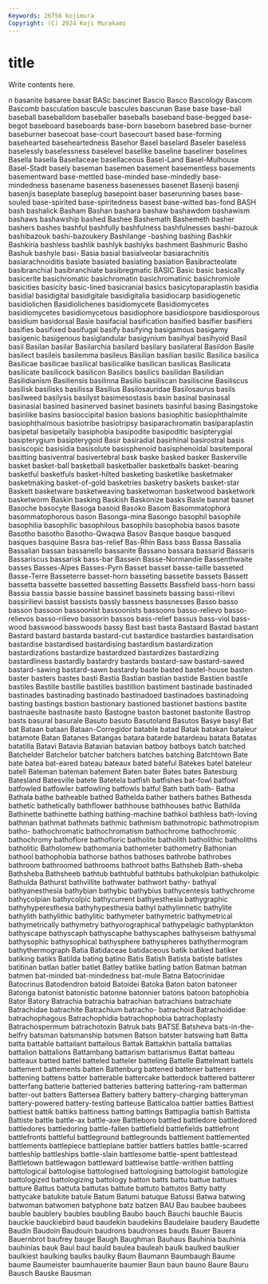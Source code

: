 ```yaml
---
Keywords: 26756 kojimura
Copyright: (C) 2024 Koji Murakami
---
```


# title

Write contents here.



n basanite basaree basat BASc bascinet
Bascio Basco Bascology Bascom Bascomb basculation bascule bascules bascunan Base
base base-ball baseball baseballdom baseballer baseballs baseband base-begged base-begot baseboard
baseboards base-born baseborn basebred base-burner baseburner basecoat base-court basecourt based
base-forming basehearted baseheartedness Basehor Basel baselard Baseler baseless baselessly baselessness
baselevel baselike baseline baseliner baselines Basella basella Basellaceae basellaceous Basel-Land
Basel-Mulhouse Basel-Stadt basely baseman basemen basement basementless basements basementward base-mettled
base-minded base-mindedly base-mindedness basename baseness basenesses basenet Basenji basenji basenjis
baseplate baseplug basepoint baser baserunning bases base-souled base-spirited base-spiritedness basest
base-witted bas-fond BASH bash bashalick Basham Bashan bashara bashaw bashawdom
bashawism bashaws bashawship bashed Bashee Bashemath Bashemeth basher bashers bashes
bashful bashfully bashfulness bashfulnesses bashi-bazouk bashibazouk bashi-bazoukery Bashilange -bashing bashing
Bashkir Bashkiria bashless bashlik bashlyk bashlyks bashment Bashmuric Basho Bashuk
bashyle basi- Basia basial basialveolar basiarachnitis basiarachnoiditis basiate basiated basiating
basiation Basibracteolate basibranchial basibranchiate basibregmatic BASIC Basic basic basically basicerite
basichromatic basichromatin basichromatinic basichromiole basicities basicity basic-lined basicranial basics basicytoparaplastin
basidia basidial basidigital basidigitale basidigitalia basidiocarp basidiogenetic basidiolichen Basidiolichenes basidiomycete
Basidiomycetes basidiomycetes basidiomycetous basidiophore basidiospore basidiosporous basidium basidorsal Basie basifacial
basification basified basifier basifiers basifies basifixed basifugal basify basifying basigamous
basigamy basigenic basigenous basiglandular basigynium basihyal basihyoid Basil basil Basilan
basilar Basilarchia basilard basilary basilateral Basildon Basile basilect basileis basilemma
basileus Basilian basilian basilic Basilica basilica Basilicae basilicae basilical basilicalike
basilican basilicas Basilicata basilicate basilicock basilicon Basilics basilics basilidan Basilidian
Basilidianism Basiliensis basilinna Basilio basiliscan basiliscine Basiliscus basilisk basilisks basilissa
Basilius Basilosauridae Basilosaurus basils basilweed basilysis basilyst basimesostasis basin basinal
basinasal basinasial basined basinerved basinet basinets basinful basing Basingstoke basinlike
basins basioccipital basion basions basiophitic basiophthalmite basiophthalmous basiotribe basiotripsy basiparachromatin
basiparaplastin basipetal basipetally basiphobia basipodite basipoditic basipterygial basipterygium basipterygoid Basir
basiradial basirhinal basirostral basis basiscopic basisidia basisolute basisphenoid basisphenoidal basitemporal
basitting basiventral basivertebral bask baske basked basker Baskerville basket basket-ball
basketball basketballer basketballs basket-bearing basketful basketfuls basket-hilted basketing basketlike basketmaker
basketmaking basket-of-gold basketries basketry baskets basket-star Baskett basketware basketweaving basketwoman
basketwood basketwork basketworm Baskin basking Baskish Baskonize basks Basle basnat
basnet Basoche basocyte Basoga basoid Basoko Basom Basommatophora basommatophorous bason
Basonga-mina Basongo basophil basophile basophilia basophilic basophilous basophils basophobia basos
basote Basotho basotho Basotho-Qwaqwa Basov Basque basque basqued basques basquine
Basra bas-relief Bas-Rhin Bass bass Bassa Bassalia Bassalian bassan bassanello
bassanite Bassano bassara bassarid Bassaris Bassariscus bassarisk bass-bar Bassein Basse-Normandie
Bassenthwaite basses Basses-Alpes Basses-Pyrn Basset basset basse-taille basseted Basse-Terre Basseterre
basset-horn basseting bassetite bassets Bassett bassetta bassette bassetted bassetting Bassetts
Bassfield bass-horn bassi Bassia bassia bassie bassine bassinet bassinets bassing
bassi-rilievi bassirilievi bassist bassists bassly bassness bassnesses Basso basso basson
bassoon bassoonist bassoonists bassoons basso-relievo basso-relievos basso-rilievo bassorin bassos bass-relief
bassus bass-viol bass-wood basswood basswoods bassy Bast bast basta Bastaard
Bastad bastant Bastard bastard bastarda bastard-cut bastardice bastardies bastardisation bastardise
bastardised bastardising bastardism bastardization bastardizations bastardize bastardized bastardizes bastardizing bastardliness
bastardly bastardry bastards bastard-saw bastard-sawed bastard-sawing bastard-sawn bastardy baste basted
bastel-house basten baster basters bastes basti Bastia Bastian bastian bastide
Bastien bastile bastiles Bastille bastille bastilles bastillion bastiment bastinade bastinaded
bastinades bastinading bastinado bastinadoed bastinadoes bastinadoing basting bastings bastion bastionary
bastioned bastionet bastions bastite bastnaesite bastnasite basto Bastogne baston bastonet
bastonite Bastrop basts basural basurale Basuto basuto Basutoland Basutos Basye
basyl Bat bat Bataan bataan Bataan-Corregidor batable batad Batak batakan
bataleur batamote Batan Batanes Batangas batara batarde batardeau batata Batatas
batatilla Batavi Batavia Batavian batavian batboy batboys batch batched Batchelder
Batchelor batcher batchers batches batching Batchtown Bate bate batea bat-eared
bateau bateaux bated bateful Batekes batel bateleur batell Bateman bateman
batement Baten bater Bates bates Batesburg Batesland Batesville batete Batetela
batfish batfishes bat-fowl batfowl batfowled batfowler batfowling batfowls batful Bath
bath bath- Batha Bathala bathe batheable bathed Bathelda bather bathers
bathes Bathesda bathetic bathetically bathflower bathhouse bathhouses bathic Bathilda Bathinette
bathinette bathing bathing-machine bathkol bathless bath-loving bathman bathmat bathmats bathmic
bathmism bathmotropic bathmotropism batho- bathochromatic bathochromatism bathochrome bathochromic bathochromy bathoflore
bathofloric batholite batholith batholithic batholiths batholitic Batholomew bathomania bathometer bathometry
Bathonian bathool bathophobia bathorse bathos bathoses bathrobe bathrobes bathroom bathroomed
bathrooms bathroot baths Bathsheb Bath-sheba Bathsheba Bathsheeb bathtub bathtubful bathtubs
bathukolpian bathukolpic Bathulda Bathurst bathvillite bathwater bathwort bathy- bathyal bathyanesthesia
bathybian bathybic bathybius bathycentesis bathychrome bathycolpian bathycolpic bathycurrent bathyesthesia bathygraphic
bathyhyperesthesia bathyhypesthesia bathyl bathylimnetic bathylite bathylith bathylithic bathylitic bathymeter bathymetric
bathymetrical bathymetrically bathymetry bathyorographical bathypelagic bathyplankton bathyscape bathyscaph bathyscaphe bathyscaphes
bathyseism bathysmal bathysophic bathysophical bathysphere bathyspheres bathythermogram bathythermograph Batia Batidaceae
batidaceous batik batiked batiker batiking batiks Batilda bating batino Batis
Batish Batista batiste batistes batitinan batlan batler batlet Batley batlike
batling batlon Batman batman batmen bat-minded bat-mindedness bat-mule Batna Batocrinidae
Batocrinus Batodendron batoid Batoidei Batoka Baton baton batoneer Batonga batonist
batonistic batonne batonnier batons batoon batophobia Bator Batory Batrachia batrachia
batrachian batrachians batrachiate Batrachidae batrachite Batrachium batracho- batrachoid Batrachoididae batrachophagous
Batrachophidia batrachophobia batrachoplasty Batrachospermum batrachotoxin Batruk bats BATSE Batsheva bats-in-the-belfry
batsman batsmanship batsmen Batson batster batswing batt Batta batta battable
battailant battailous Battak Battakhin battalia battalias battalion battalions Battambang battarism
battarismus Battat batteau batteaux batted battel batteled batteler batteling Battelle
Battelmatt battels battement battements batten Battenburg battened battener batteners battening
battens batter batterable battercake batterdock battered batterer batterfang batterie batteried
batteries battering battering-ram batterman batter-out batters Battersea Battery battery battery-charging
batteryman battery-powered battery-testing batteuse Batticaloa battier batties Battiest battiest battik
battiks battiness batting battings Battipaglia battish Battista Battiste battle battle-ax
battle-axe Battleboro battled battledore battledored battledores battledoring battle-fallen battlefield battlefields
battlefront battlefronts battleful battleground battlegrounds battlement battlemented battlements battlepiece battleplane
battler battlers battles battle-scarred battleship battleships battle-slain battlesome battle-spent battlestead
Battletown battlewagon battleward battlewise battle-writhen battling battological battologise battologised battologising
battologist battologize battologized battologizing battology batton batts battu battue battues
batture Battus battuta battutas battute battuto battutos Batty batty battycake
batukite batule Batum Batumi batuque Batussi Batwa batwing batwoman batwomen
batyphone batz batzen BAU Bau baubee baubees bauble baublery baubles
baubling Baubo bauch Bauchi bauchle Baucis bauckie bauckiebird baud baudekin
baudekins Baudelaire baudery Baudette Baudin Baudoin Baudouin baudrons baudronses bauds
Bauer Bauera Bauernbrot baufrey bauge Baugh Baughman Bauhaus Bauhinia bauhinia
bauhinias bauk Baul baul bauld baulea bauleah baulk baulked baulkier
baulkiest baulking baulks baulky Baum Baumann Baumbaugh Baume baume Baumeister
baumhauerite baumier Baun baun bauno Baure Bauru Bausch Bauske Bausman
